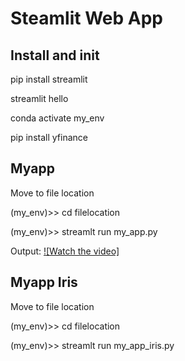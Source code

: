 # Steamlit Web App

## Install and init

pip install streamlit

streamlit hello

conda activate my_env

pip install yfinance


## Myapp
Move to file location

(my_env)>> cd filelocation

(my_env)>> streamlt run my_app.py

Output:
[![Watch the video]](my_app_op.webm)



## Myapp Iris
Move to file location

(my_env)>> cd filelocation

(my_env)>> streamlt run my_app_iris.py
